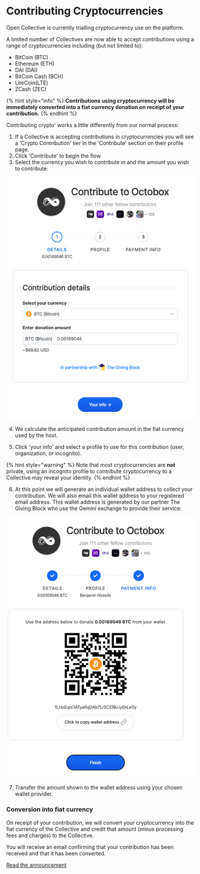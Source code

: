 # Contributing Cryptocurrencies

Open Collective is currently trialling cryptocurrency use on the platform. 

A limited number of Collectives are now able to accept contributions using a range of cryptocurrencies including \(but not limited to\): 

* BitCoin \(BTC\)
* Ethereum \(ETH\)
* DAI \(DAI\)
* BitCoin Cash \(BCH\)
* LiteCoin\(LTE\)
* ZCash \(ZEC\)

{% hint style="info" %}
**Contributions using cryptocurrency will be immediately converted into a fiat currency donation on receipt of your contribution.**
{% endhint %}

Contributing crypto' works a little differently from our normal process:

1. If a Collective is accepting contributions in cryptocurrencies you will see a 'Crypto Contribution' tier in the 'Contribute' section on their profile page. 
2. Click 'Contribute' to begin the flow
3. Select the currency you wish to contribute in and the amount you wish to contribute:

![Select a cryptocurrency and amount to contribute to the Collective](../.gitbook/assets/slice-1.png)

4. We calculate the anticipated contribution amount in the fiat currency used by the host.

5. Click 'your info' and select a profile to use for this contribution \(user, organization, or incognito\).

{% hint style="warning" %}
 Note that most cryptocurrencies are **not** private, using an incognito profile to contribute cryptocurrency to a Collective may reveal your identity. 
{% endhint %}

6. At this point we will generate an individual wallet address to collect your contribution. We will also email this wallet address to your registered email address. This wallet address is generated by our partner The Giving Block who use the Gemini exchange to provide their service:



![Complete your contribution by transferring the specified currency to the wallet address shown. ](../.gitbook/assets/slice-2.png)

7. Transfer the amount shown to the wallet address using your chosen wallet provider. 

### Conversion into fiat currency

On receipt of your contribution, we will convert your cryptocurrency into the fiat currency of the Collective and credit that amount \(minus processing fees and charges\) to the Collective. 

You will receive an email confirming that your contribution has been received and that it has been converted. 

[Read the announcement](https://opencollective.com/opencollective/updates/support-open-source-software-using-crypto)



